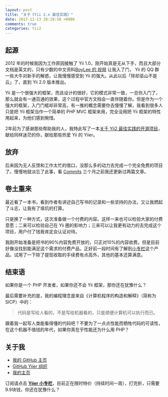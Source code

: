 ```yaml
---
layout: post
title: "关于《Yii 2.x 最佳实践》"
date: 2017-12-13 20:29:58 +0800
comments: true
categories: Yii2
---
```


## 起源

2012 年的时候我因为工作原因接触了 Yii 1.0，刚开始真是无从下手，而且大部分文档是英文的，只有少数的中文资料[BoyLee 的 视频](http://blog.yiiblog.info/) 让我入了门， Yii 的 QQ 群一些大牛对新手的解惑，让我慢慢感受到 Yii 的强大。从此以后「除却巫山不是云」了，直到 Yii 2.0 版本推出。

Yii 是一个很强大的框架，而且设计的很好，它的模式非常一致，一旦你入门了，那么就会有一通百通的效果，这个过程中官方文档会一直伴随着你。但是作为一个强大的框架，入门门框却非常高，有一推的概念需要你去慢慢了解，我看到很多人只是把 Yii 框架当作一个简单的 PHP MVC 框架来用，完全没用把 Yii 框架的特性用起来，为他们感到惋惜。

<!--more-->

2年前为了感谢那些帮助我的人，我特此写了一本[关于 Yii2 最佳实践的开源项目](https://github.com/forecho/yii2-practice-book)，献给同样迷茫的你，献给那些热爱 Yii 的 Yiier。

## 放弃

后来因为无人反馈和工作太忙的借口，没那么多的动力去完成一个完全免费的项目了。慢慢地就淡忘了此事，看 [Commits](https://github.com/forecho/yii2-practice-book/commits/master) 三个月之前我还更新过两篇文章。

## 卷土重来

最近看了一本书，看到作者有讲述自己写书的记录和一些坚持的办法，又让我燃起了斗志，让我有了填坑的打算。

只是换了一种方式，这次准备做一个付费的内容。这样一来也可以检验大家的付费意愿；二来可以检验自己在 Yii 圈的影响力；三来可以让我更有动力的去完成这个项目，用户付了钱我肯定会认证对待。

我刚开始准备是把书的90%内容免费开放的，只正对10%的内容收费。但是目前好像没找到能满足这个需求的付费产品，正好前一段时间有了解到[小专栏](https://xiaozhuanlan.com/yiier)这个产品，试用了一下除了提现收取的手续费有点高外，其他的基本还算满意。

## 结束语

如果你是一个 PHP 开发者，如果你还不会 Yii 框架，那你还在犹豫什么？

最后需要补充的是，我的编程理念是来自《计算机程序的构造和解释》（简称为SICP）中的：

> 代码是写给人看的，不是写给机器看的，只是顺便计算机可以执行而已。

跟着我一起写人类能看得懂的代码吧？不要为了一点点性能而牺牲代码的可读性，在这个机器不值钱的年代，如果你真在乎性能还为什么用 PHP？

## 关于我

- [我的 GitHub 主页](https://github.com/forecho)
- [ GitHub Yiier 组织](https://github.com/yiier)
- [我的主页](http://www.forecho.com/)


订阅请点击 **[Yiier 小专栏](https://xiaozhuanlan.com/yiier)**，目前正在限时特价（持续时间一周），打完折，只需要9.9块钱，你还在犹豫什么？